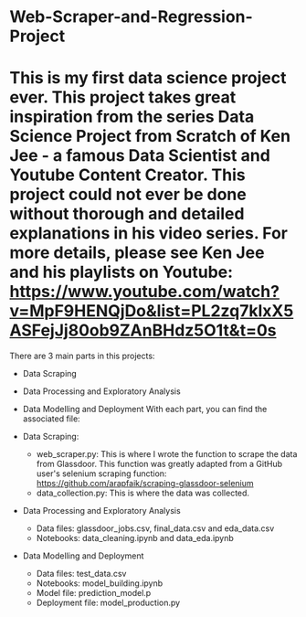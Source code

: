 # Web-Scraper-and-Regression-Project

# This is my first data science project ever. This project takes great inspiration from the series Data Science Project from Scratch of Ken Jee - a famous Data Scientist and Youtube Content Creator. This project could not ever be done without thorough and detailed explanations in his video series. For more details, please see Ken Jee and his playlists on Youtube: https://www.youtube.com/watch?v=MpF9HENQjDo&list=PL2zq7klxX5ASFejJj80ob9ZAnBHdz5O1t&t=0s

There are 3 main parts in this projects:
- Data Scraping
- Data Processing and Exploratory Analysis
- Data Modelling and Deployment
With each part, you can find the associated file:
- Data Scraping: 
  - web_scraper.py: This is where I wrote the function to scrape the data from Glassdoor. This function was greatly adapted from a GitHub user's selenium scraping function: https://github.com/arapfaik/scraping-glassdoor-selenium
  - data_collection.py: This is where the data was collected.
  
- Data Processing and Exploratory Analysis
  - Data files: glassdoor_jobs.csv, final_data.csv and eda_data.csv
  - Notebooks: data_cleaning.ipynb and data_eda.ipynb
  
- Data Modelling and Deployment
  - Data files: test_data.csv
  - Notebooks: model_building.ipynb
  - Model file: prediction_model.p
  - Deployment file: model_production.py

